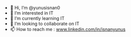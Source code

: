 - 👋 Hi, I’m @yunusisnan0
- 👀 I’m interested in IT
- 🌱 I’m currently learning IT
- 💞️ I’m looking to collaborate on IT
- 📫 How to reach me : www.linkedin.com/in/isnanyunus

<!---
yunusisnan0/yunusisnan0 is a ✨ special ✨ repository because its `README.md` (this file) appears on your GitHub profile.
You can click the Preview link to take a look at your changes.
--->
